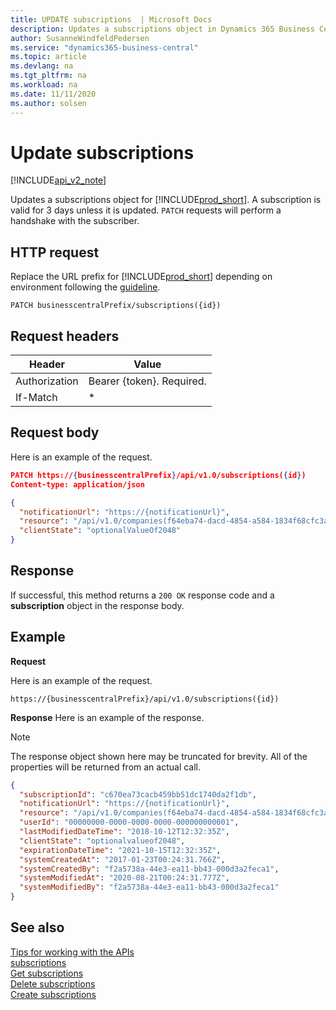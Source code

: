 ```yaml
---
title: UPDATE subscriptions  | Microsoft Docs
description: Updates a subscriptions object in Dynamics 365 Business Central.
author: SusanneWindfeldPedersen
ms.service: "dynamics365-business-central"
ms.topic: article
ms.devlang: na
ms.tgt_pltfrm: na
ms.workload: na
ms.date: 11/11/2020
ms.author: solsen
---
```


# Update subscriptions

[!INCLUDE[api_v2_note](../../includes/api_v2_note.md)]

Updates a subscriptions object for [!INCLUDE[prod_short](../../../includes/prod_short.md)]. A subscription is valid for 3 days unless it is updated. `PATCH` requests will perform a handshake with the subscriber.

## HTTP request
Replace the URL prefix for [!INCLUDE[prod_short](../../../includes/prod_short.md)] depending on environment following the [guideline](../../v1.0/endpoints-apis-for-dynamics.md).
```
PATCH businesscentralPrefix/subscriptions({id})
```

## Request headers
|Header|Value|
|------|-----|
|Authorization  |Bearer {token}. Required. |
|If-Match  | * |

## Request body
Here is an example of the request.
```json
PATCH https://{businesscentralPrefix}/api/v1.0/subscriptions({id})
Content-type: application/json

{
  "notificationUrl": "https://{notificationUrl}",
  "resource": "/api/v1.0/companies(f64eba74-dacd-4854-a584-1834f68cfc3a)/customers",
  "clientState": "optionalValueOf2048"
}

```

## Response
If successful, this method returns a `200 OK` response code and a **subscription** object in the response body.

## Example

**Request**

Here is an example of the request.
```
https://{businesscentralPrefix}/api/v1.0/subscriptions({id}) 

```

**Response**
Here is an example of the response. 

> [!NOTE]  
> The response object shown here may be truncated for brevity. All of the properties will be returned from an actual call.

```json
{
  "subscriptionId": "c670ea73cacb459bb51dc1740da2f1db",
  "notificationUrl": "https://{notificationUrl}",
  "resource": "/api/v1.0/companies(f64eba74-dacd-4854-a584-1834f68cfc3a)/customers",
  "userId": "00000000-0000-0000-0000-000000000001",
  "lastModifiedDateTime": "2018-10-12T12:32:35Z",
  "clientState": "optionalvalueof2048",
  "expirationDateTime": "2021-10-15T12:32:35Z",
  "systemCreatedAt": "2017-01-23T00:24:31.766Z",
  "systemCreatedBy": "f2a5738a-44e3-ea11-bb43-000d3a2feca1",
  "systemModifiedAt": "2020-08-21T00:24:31.777Z",
  "systemModifiedBy": "f2a5738a-44e3-ea11-bb43-000d3a2feca1"
}
```

## See also
[Tips for working with the APIs](../../developer/devenv-connect-apps-tips.md)    
[subscriptions](../resources/dynamics_subscriptions.md)    
[Get subscriptions](dynamics_subscriptions_Get.md)    
[Delete subscriptions](dynamics_subscriptions_Delete.md)    
[Create subscriptions](dynamics_subscriptions_Create.md)    
